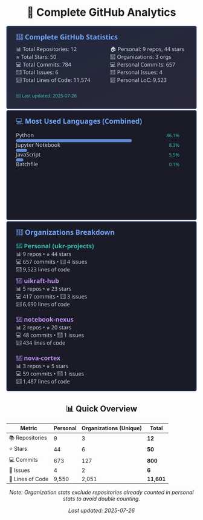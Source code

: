 <!-- GitHub Stats - Auto Generated -->
<div align="center">

# 🚀 Complete GitHub Analytics

![GitHub Stats](./assets/github-stats.svg)
![Languages](./assets/languages.svg)
![Organizations](./assets/organizations.svg)

## 📊 Quick Overview

| Metric | Personal | Organizations (Unique) | **Total** |
|--------|----------|------------------------|-----------|
| 📚 Repositories | 9 | 3 | **12** |
| ⭐ Stars | 44 | 6 | **50** |
| 💻 Commits | 673 | 127 | **800** |
| 🐛 Issues | 4 | 2 | **6** |
| 📏 Lines of Code | 9,550 | 2,051 | **11,601** |

*Note: Organization stats exclude repositories already counted in personal stats to avoid double counting.*

*Last updated: 2025-07-26*

</div>
<!-- End GitHub Stats -->